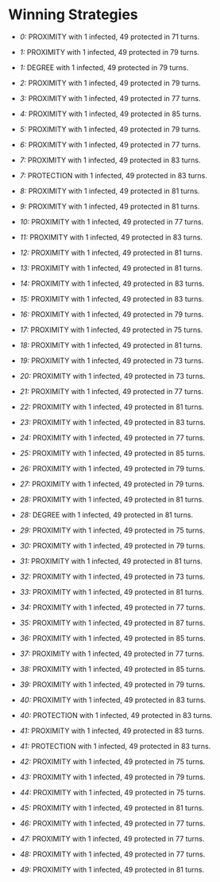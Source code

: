 # Winning Strategies

* _0:_ PROXIMITY with 1 infected, 49 protected in 71 turns.


* _1:_ PROXIMITY with 1 infected, 49 protected in 79 turns.


* _1:_ DEGREE with 1 infected, 49 protected in 79 turns.


* _2:_ PROXIMITY with 1 infected, 49 protected in 79 turns.


* _3:_ PROXIMITY with 1 infected, 49 protected in 77 turns.


* _4:_ PROXIMITY with 1 infected, 49 protected in 85 turns.


* _5:_ PROXIMITY with 1 infected, 49 protected in 79 turns.


* _6:_ PROXIMITY with 1 infected, 49 protected in 77 turns.


* _7:_ PROXIMITY with 1 infected, 49 protected in 83 turns.


* _7:_ PROTECTION with 1 infected, 49 protected in 83 turns.


* _8:_ PROXIMITY with 1 infected, 49 protected in 81 turns.


* _9:_ PROXIMITY with 1 infected, 49 protected in 81 turns.


* _10:_ PROXIMITY with 1 infected, 49 protected in 77 turns.


* _11:_ PROXIMITY with 1 infected, 49 protected in 83 turns.


* _12:_ PROXIMITY with 1 infected, 49 protected in 81 turns.


* _13:_ PROXIMITY with 1 infected, 49 protected in 81 turns.


* _14:_ PROXIMITY with 1 infected, 49 protected in 83 turns.


* _15:_ PROXIMITY with 1 infected, 49 protected in 83 turns.


* _16:_ PROXIMITY with 1 infected, 49 protected in 79 turns.


* _17:_ PROXIMITY with 1 infected, 49 protected in 75 turns.


* _18:_ PROXIMITY with 1 infected, 49 protected in 81 turns.


* _19:_ PROXIMITY with 1 infected, 49 protected in 73 turns.


* _20:_ PROXIMITY with 1 infected, 49 protected in 73 turns.


* _21:_ PROXIMITY with 1 infected, 49 protected in 77 turns.


* _22:_ PROXIMITY with 1 infected, 49 protected in 81 turns.


* _23:_ PROXIMITY with 1 infected, 49 protected in 83 turns.


* _24:_ PROXIMITY with 1 infected, 49 protected in 77 turns.


* _25:_ PROXIMITY with 1 infected, 49 protected in 85 turns.


* _26:_ PROXIMITY with 1 infected, 49 protected in 79 turns.


* _27:_ PROXIMITY with 1 infected, 49 protected in 79 turns.


* _28:_ PROXIMITY with 1 infected, 49 protected in 81 turns.


* _28:_ DEGREE with 1 infected, 49 protected in 81 turns.


* _29:_ PROXIMITY with 1 infected, 49 protected in 75 turns.


* _30:_ PROXIMITY with 1 infected, 49 protected in 79 turns.


* _31:_ PROXIMITY with 1 infected, 49 protected in 81 turns.


* _32:_ PROXIMITY with 1 infected, 49 protected in 73 turns.


* _33:_ PROXIMITY with 1 infected, 49 protected in 81 turns.


* _34:_ PROXIMITY with 1 infected, 49 protected in 77 turns.


* _35:_ PROXIMITY with 1 infected, 49 protected in 87 turns.


* _36:_ PROXIMITY with 1 infected, 49 protected in 85 turns.


* _37:_ PROXIMITY with 1 infected, 49 protected in 77 turns.


* _38:_ PROXIMITY with 1 infected, 49 protected in 85 turns.


* _39:_ PROXIMITY with 1 infected, 49 protected in 79 turns.


* _40:_ PROXIMITY with 1 infected, 49 protected in 83 turns.


* _40:_ PROTECTION with 1 infected, 49 protected in 83 turns.


* _41:_ PROXIMITY with 1 infected, 49 protected in 83 turns.


* _41:_ PROTECTION with 1 infected, 49 protected in 83 turns.


* _42:_ PROXIMITY with 1 infected, 49 protected in 75 turns.


* _43:_ PROXIMITY with 1 infected, 49 protected in 79 turns.


* _44:_ PROXIMITY with 1 infected, 49 protected in 75 turns.


* _45:_ PROXIMITY with 1 infected, 49 protected in 81 turns.


* _46:_ PROXIMITY with 1 infected, 49 protected in 77 turns.


* _47:_ PROXIMITY with 1 infected, 49 protected in 77 turns.


* _48:_ PROXIMITY with 1 infected, 49 protected in 77 turns.


* _49:_ PROXIMITY with 1 infected, 49 protected in 81 turns.



